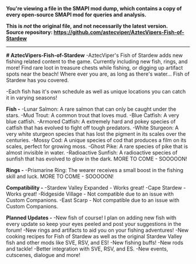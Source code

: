 **You're viewing a file in the SMAPI mod dump, which contains a copy of every open-source SMAPI mod
for queries and analysis.**

**This is _not_ the original file, and not necessarily the latest version.**  
**Source repository: https://github.com/astecviper/AztecVipers-Fish-of-Stardew**

----

**# AztecVipers-Fish-of-Stardew**
-AztecViper's Fish of Stardew adds new fishing related content to the game. Currently including new fish, rings, and more! Find rare loot in treasure chests while fishing, or digging up artifact spots near the beach! Where ever you are, as long as there's water... Fish of Stardew has you covered.

-Each fish has it's own schedule as well as unique locations you can catch it in varying seasons!



**Fish -**
-Lunar Salmon: A rare salmon that can only be caught under the stars.
-Mud Trout: A common trout that loves mud.
-Blue Catfish: A very blue catfish.
-Armored Catfish: A extremely hard and pokey species of catfish that has evolved to fight off tough predators.
-White Sturgeon: A very white sturgeon species that has lost the pigment in its scales over the centuries.
-Mossy Cod: A unique species of cod that produces a film on its scales, perfect for growing moss.
-Ghost Pike: A rare species of pike that is almost invisible in water.
-Radioactive Sunfish: A radioactive species of sunfish that has evolved to glow in the dark.
MORE TO COME - SOOOOON!

**Rings -**
-Prismarine Ring: The wearer receives a small boost in the fishing skill and luck.
MORE TO COME - SOOOOON!

**Compatibility -**
-Stardew Valley Expanded - Works great!
-Cape Stardew - Works great!
-Ridgeside Village - Not compatible due to an issue with Custom Companions.
-East Scarp - Not compatible due to an issue with Custom Companions.

**Planned Updates -**
-New fish of course! I plan on adding new fish with every update so keep your eyes peeled and post your suggestions in the forum!
-New rings and artifacts to aid you on your fishing adventures!
-New cooking recipes for Fish of Stardew as well as the original Stardew Valley fish and other mods like SVE, RSV, and ES!
-New fishing buffs!
-New rods and tackle!
-Better integration with SVE, RSV, and ES.
-New events, cutscenes, dialogue and more!

